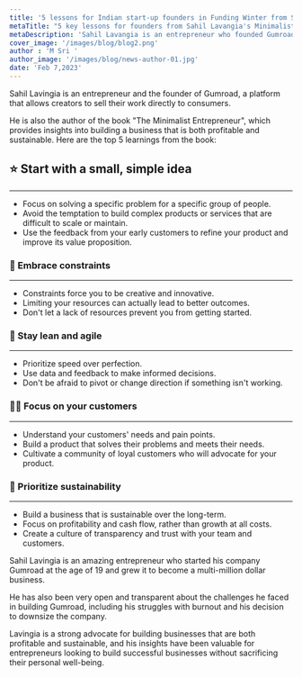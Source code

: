 ```yaml
---
title: '5 lessons for Indian start-up founders in Funding Winter from Sahil Lavangia'
metaTitle: "5 key lessons for founders from Sahil Lavangia's Minimalist Entrepreneur "
metaDescription: 'Sahil Lavangia is an entrepreneur who founded Gumroad, a platform that allows creators to sell their products directly to consumers.'
cover_image: '/images/blog/blog2.png'
author : 'M Sri '
author_image: '/images/blog/news-author-01.jpg'
date: 'Feb 7,2023'
---
```


<NativeAds title="Fear pricing and monetisation strategies in product interviews?" description="Find pricing case studies of 10+ unicorns at one place!" offer="👉 Use Promo code - API10 and get 50% off" />

Sahil Lavingia is an entrepreneur and the founder of Gumroad, a platform that allows creators to sell their work directly to consumers. 

He is also the author of the book "The Minimalist Entrepreneur", which provides insights into building a business that is both profitable and sustainable. Here are the top 5 learnings from the book:

## ⭐ Start with a small, simple idea

---

- Focus on solving a specific problem for a specific group of people.
- Avoid the temptation to build complex products or services that are difficult to scale or maintain.
- Use the feedback from your early customers to refine your product and improve its value proposition.

### 💌 Embrace constraints

---

- Constraints force you to be creative and innovative.
- Limiting your resources can actually lead to better outcomes.
- Don't let a lack of resources prevent you from getting started.

### 🚿 Stay lean and agile

---

- Prioritize speed over perfection.
- Use data and feedback to make informed decisions.
- Don't be afraid to pivot or change direction if something isn't working.

### 🚣🏻 Focus on your customers

---

- Understand your customers' needs and pain points.
- Build a product that solves their problems and meets their needs.
- Cultivate a community of loyal customers who will advocate for your product.

### 🌺 Prioritize sustainability

---

- Build a business that is sustainable over the long-term.
- Focus on profitability and cash flow, rather than growth at all costs.
- Create a culture of transparency and trust with your team and customers.

Sahil Lavingia is an amazing entrepreneur who started his company Gumroad at the age of 19 and grew it to become a multi-million dollar business. 

He has also been very open and transparent about the challenges he faced in building Gumroad, including his struggles with burnout and his decision to downsize the company. 

Lavingia is a strong advocate for building businesses that are both profitable and sustainable, and his insights have been valuable for entrepreneurs looking to build successful businesses without sacrificing their personal well-being.